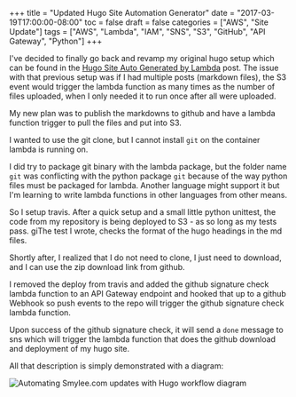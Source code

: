 +++
title = "Updated Hugo Site Automation Generator"
date = "2017-03-19T17:00:00-08:00"
toc = false
draft = false
categories = ["AWS", "Site Update"]
tags = ["AWS", "Lambda", "IAM", "SNS", "S3", "GitHub", "API Gateway", "Python"]
+++

I've decided to finally go back and revamp my original hugo setup which can be found in the [Hugo Site Auto Generated by Lambda](/post/2016/05/01_hugo_lambda/) post. The issue with that previous setup was if I had multiple posts (markdown files), the S3 event would trigger the lambda function as many times as the number of files uploaded, when I only needed it to run once after all were uploaded.

My new plan was to publish the markdowns to github and have a lambda function trigger to pull the files and put into S3.

I wanted to use the git clone, but I cannot install `git` on the container lambda is running on.

I did try to package git binary with the lambda package, but the folder name `git` was conflicting with the python package `git` because of the way python files must be packaged for lambda. Another language might support it but I'm learning to write lambda functions in other languages from other means.

So I setup travis. After a quick setup and a small little python unittest, the code from my repository is being deployed to S3 - as so long as my tests pass. giThe test I wrote, checks the format of the hugo headings in the md files.

Shortly after, I realized that I do not need to clone, I just need to download, and I can use the zip download link from github.

I removed the deploy from travis and added the github signature check lambda function to an API Gateway endpoint and hooked that up to a github Webhook so push events to the repo will trigger the github signature check lambda function.

Upon success of the github signature check, it will send a `done` message to sns which will trigger the lambda function that does the github download and deployment of my hugo site.

All that description is simply demonstrated with a diagram:

<img src="http://cdn.smylee.com/images/2017/03/smylee_com_github_workflows.png" alt="Automating Smylee.com updates with Hugo workflow diagram" title="Automating Smylee.com updates with Hugo workflow diagram">
